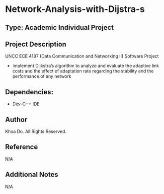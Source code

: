 # Network-Analysis-with-Dijstra-s

## Type: Academic Individual Project

## Project Description
UNCC ECE 4187 (Data Communication and Networking II) Software Project
  - Implement Dijkstra’s algorithm to analyze and evaluate the adaptive link costs and the effect of adaptation rate regarding the stability and the performance of any network

## Dependencies:
  - Dev-C++ IDE

## Author
Khoa Do. All Rights Reserved.

## Reference
N/A

## Additional Notes
N/A
